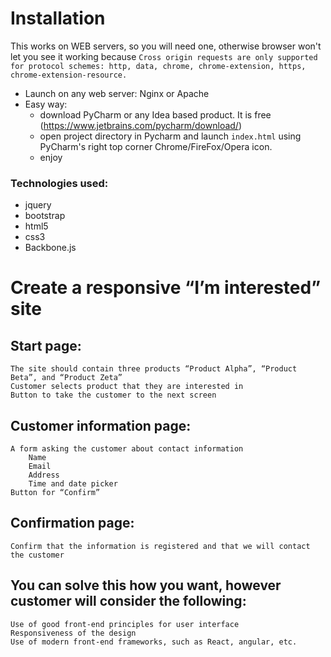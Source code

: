 # Installation
This works on WEB servers, so you will need one, otherwise browser won't let you see it working because `Cross origin requests are only supported for protocol schemes: http, data, chrome, chrome-extension, https, chrome-extension-resource.`

- Launch on any web server: Nginx or Apache
- Easy way: 
    - download PyCharm or any Idea based product. It is free (https://www.jetbrains.com/pycharm/download/)
    - open project directory in Pycharm and launch `index.html` using PyCharm's right top corner Chrome/FireFox/Opera icon.
    - enjoy


### Technologies used:
- jquery
- bootstrap
- html5
- css3
- Backbone.js


# Create a responsive “I’m interested” site



## Start page:

    The site should contain three products “Product Alpha”, “Product Beta”, and “Product Zeta”
    Customer selects product that they are interested in
    Button to take the customer to the next screen



## Customer information page:

    A form asking the customer about contact information
        Name
        Email
        Address
        Time and date picker
    Button for “Confirm”

## Confirmation page:

    Confirm that the information is registered and that we will contact the customer

## You can solve this how you want, however customer will consider the following:

    Use of good front-end principles for user interface
    Responsiveness of the design
    Use of modern front-end frameworks, such as React, angular, etc.
